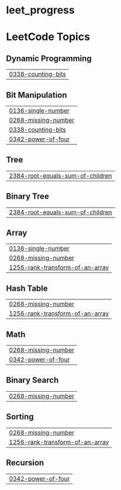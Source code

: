 # leet_progress

<!---LeetCode Topics Start-->
# LeetCode Topics
## Dynamic Programming
|  |
| ------- |
| [0338-counting-bits](https://github.com/sbalasis/leet_progress/tree/master/0338-counting-bits) |
## Bit Manipulation
|  |
| ------- |
| [0136-single-number](https://github.com/sbalasis/leet_progress/tree/master/0136-single-number) |
| [0268-missing-number](https://github.com/sbalasis/leet_progress/tree/master/0268-missing-number) |
| [0338-counting-bits](https://github.com/sbalasis/leet_progress/tree/master/0338-counting-bits) |
| [0342-power-of-four](https://github.com/sbalasis/leet_progress/tree/master/0342-power-of-four) |
## Tree
|  |
| ------- |
| [2384-root-equals-sum-of-children](https://github.com/sbalasis/leet_progress/tree/master/2384-root-equals-sum-of-children) |
## Binary Tree
|  |
| ------- |
| [2384-root-equals-sum-of-children](https://github.com/sbalasis/leet_progress/tree/master/2384-root-equals-sum-of-children) |
## Array
|  |
| ------- |
| [0136-single-number](https://github.com/sbalasis/leet_progress/tree/master/0136-single-number) |
| [0268-missing-number](https://github.com/sbalasis/leet_progress/tree/master/0268-missing-number) |
| [1256-rank-transform-of-an-array](https://github.com/sbalasis/leet_progress/tree/master/1256-rank-transform-of-an-array) |
## Hash Table
|  |
| ------- |
| [0268-missing-number](https://github.com/sbalasis/leet_progress/tree/master/0268-missing-number) |
| [1256-rank-transform-of-an-array](https://github.com/sbalasis/leet_progress/tree/master/1256-rank-transform-of-an-array) |
## Math
|  |
| ------- |
| [0268-missing-number](https://github.com/sbalasis/leet_progress/tree/master/0268-missing-number) |
| [0342-power-of-four](https://github.com/sbalasis/leet_progress/tree/master/0342-power-of-four) |
## Binary Search
|  |
| ------- |
| [0268-missing-number](https://github.com/sbalasis/leet_progress/tree/master/0268-missing-number) |
## Sorting
|  |
| ------- |
| [0268-missing-number](https://github.com/sbalasis/leet_progress/tree/master/0268-missing-number) |
| [1256-rank-transform-of-an-array](https://github.com/sbalasis/leet_progress/tree/master/1256-rank-transform-of-an-array) |
## Recursion
|  |
| ------- |
| [0342-power-of-four](https://github.com/sbalasis/leet_progress/tree/master/0342-power-of-four) |
<!---LeetCode Topics End-->
